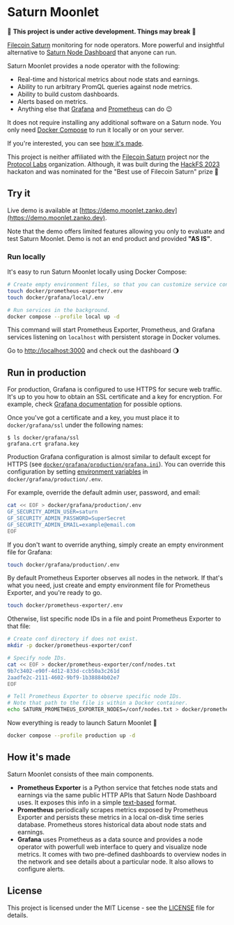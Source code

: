 # Saturn Moonlet

🚧 **This project is under active development. Things may break** 🚧

[Filecoin Saturn](https://saturn.tech) monitoring for node operators.
More powerful and insightful alternative to [Saturn Node Dashboard](https://dashboard.saturn.tech/stats) that anyone can run.

Saturn Moonlet provides a node operator with the following:

* Real-time and historical metrics about node stats and earnings.
* Ability to run arbitrary PromQL queries against node metrics.
* Ability to build custom dashboards.
* Alerts based on metrics.
* Anything else that [Grafana](https://grafana.com) and [Prometheus](https://prometheus.io) can do 😉

It does not require installing any additional software on a Saturn node.
You only need [Docker Compose](https://docs.docker.com/compose) to run it locally or on your server.

If you're interested, you can see [how it's made](#how-its-made).

This project is neither affiliated with the [Filecoin Saturn](https://github.com/filecoin-saturn) project nor the [Protocol Labs](https://protocol.ai) organization.
Although, it was built during the [HackFS 2023](https://ethglobal.com/showcase/saturn-moonlet-c4583) hackaton and was nominated for the "Best use of Filecoin Saturn" prize 🥇

## Try it

Live demo is available at [https://demo.moonlet.zanko.dev](https://demo.moonlet.zanko.dev).

Note that the demo offers limited features allowing you only to evaluate and test Saturn Moonlet. Demo is not an end product and provided **"AS IS"**.

### Run locally

It's easy to run Saturn Moonlet locally using Docker Compose:

```sh
# Create empty environment files, so that you can customize service configuration if needed.
touch docker/prometheus-exporter/.env
touch docker/grafana/local/.env

# Run services in the background.
docker compose --profile local up -d
```

This command will start Prometheus Exporter, Prometheus, and Grafana services listening on `localhost` with persistent storage in Docker volumes.

Go to [http://localhost:3000](http://localhost:3000) and check out the dashboard 🌖

## Run in production

For production, Grafana is configured to use HTTPS for secure web traffic.
It's up to you how to obtain an SSL certificate and a key for encryption.
For example, check [Grafana documentation](https://grafana.com/docs/grafana/latest/setup-grafana/set-up-https/#set-up-grafana-https-for-secure-web-traffic) for possible options.

Once you've got a certificate and a key, you must place it to `docker/grafana/ssl` under the following names:

```console
$ ls docker/grafana/ssl
grafana.crt grafana.key
```

Production Grafana configuration is almost similar to default except for HTTPS (see [`docker/grafana/production/grafana.ini`](docker/grafana/production/grafana.ini)).
You can override this configuration by setting [environment variables](https://grafana.com/docs/grafana/latest/setup-grafana/configure-grafana/#override-configuration-with-environment-variables) in `docker/grafana/production/.env`.

For example, override the default admin user, password, and email:

```sh
cat << EOF > docker/grafana/production/.env
GF_SECURITY_ADMIN_USER=saturn
GF_SECURITY_ADMIN_PASSWORD=SuperSecret
GF_SECURITY_ADMIN_EMAIL=example@email.com
EOF
```

If you don't want to override anything, simply create an empty environment file for Grafana:

```sh
touch docker/grafana/production/.env
```

By default Prometheus Exporter observes all nodes in the network.
If that's what you need, just create and empty environment file for Prometheus Exporter, and you're ready to go.

```sh
touch docker/prometheus-exporter/.env
```

Otherwise, list specific node IDs in a file and point Prometheus Exporter to that file:

```sh
# Create conf directory if does not exist.
mkdir -p docker/prometheus-exporter/conf

# Specify node IDs.
cat << EOF > docker/prometheus-exporter/conf/nodes.txt
9b7c3402-e90f-4d12-833d-ccb50a3c261d
2aadfe2c-2111-4602-9bf9-1b38884b02e7
EOF

# Tell Prometheus Exporter to observe specific node IDs.
# Note that path to the file is within a Docker container.
echo SATURN_PROMETHEUS_EXPORTER_NODES=/conf/nodes.txt > docker/prometheus-exporter/.env
```

Now everything is ready to launch Saturn Moonlet 🚀

```sh
docker compose --profile production up -d
```

## How it's made

Saturn Moonlet consists of thee main components.

* **Prometheus Exporter** is a Python service that fetches node stats and earnings via the same public HTTP APIs that Saturn Node Dashboard uses.
It exposes this info in a simple [text-based](https://prometheus.io/docs/instrumenting/exposition_formats/#text-based-format) format.
* **Prometheus** periodically scrapes metrics exposed by Prometheus Exporter and persists these metrics in a local on-disk time series database.
Prometheus stores historical data about node stats and earnings.
* **Grafana** uses Prometheus as a data source and provides a node operator with powerfull web interface to query and visualize node metrics.
It comes with two pre-defined dashboards to overview nodes in the network and see details about a particular node.
It also allows to configure alerts.

## License

This project is licensed under the MIT License - see the [LICENSE](LICENSE) file for details.
